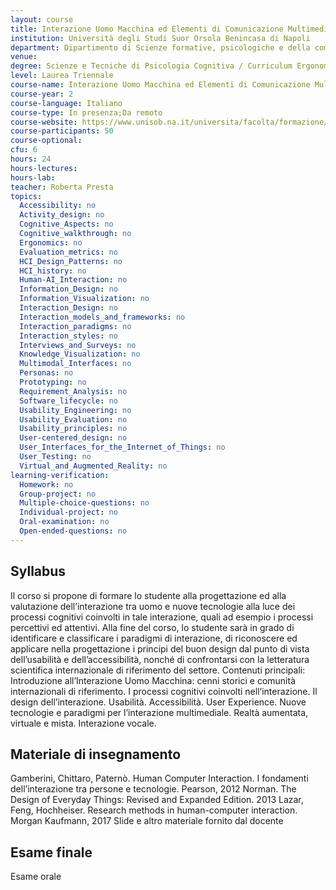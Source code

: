 ```yaml
---
layout: course
title: Interazione Uomo Macchina ed Elementi di Comunicazione Multimediale
institution: Università degli Studi Suor Orsola Benincasa di Napoli
department: Dipartimento di Scienze formative, psicologiche e della comunicazione
venue: 
degree: Scienze e Tecniche di Psicologia Cognitiva / Curriculum Ergonomia Cognitiva
level: Laurea Triennale
course-name: Interazione Uomo Macchina ed Elementi di Comunicazione Multimediale
course-year: 2
course-language: Italiano
course-type: In presenza;Da remoto
course-website: https://www.unisob.na.it/universita/facolta/formazione/lepre/corso.asp?vr=1&idp=4144
course-participants: 50
course-optional: 
cfu: 6
hours: 24
hours-lectures: 
hours-lab: 
teacher: Roberta Presta
topics: 
  Accessibility: no 
  Activity_design: no 
  Cognitive_Aspects: no 
  Cognitive_walkthrough: no 
  Ergonomics: no 
  Evaluation_metrics: no 
  HCI_Design_Patterns: no 
  HCI_history: no 
  Human-AI_Interaction: no 
  Information_Design: no 
  Information_Visualization: no 
  Interaction_Design: no 
  Interaction_models_and_frameworks: no 
  Interaction_paradigms: no 
  Interaction_styles: no 
  Interviews_and_Surveys: no 
  Knowledge_Visualization: no 
  Multimodal_Interfaces: no 
  Personas: no 
  Prototyping: no 
  Requirement_Analysis: no 
  Software_lifecycle: no 
  Usability_Engineering: no 
  Usability_Evaluation: no 
  Usability_principles: no 
  User-centered_design: no 
  User_Interfaces_for_the_Internet_of_Things: no 
  User_Testing: no 
  Virtual_and_Augmented_Reality: no 
learning-verification: 
  Homework: no 
  Group-project: no 
  Multiple-choice-questions: no 
  Individual-project: no 
  Oral-examination: no 
  Open-ended-questions: no 
---
```



## Syllabus 
Il corso si propone di formare lo studente alla progettazione ed alla valutazione dell’interazione tra uomo e nuove tecnologie alla luce dei processi cognitivi coinvolti in tale interazione, quali ad esempio i processi percettivi ed attentivi.
Alla fine del corso, lo studente sarà in grado di identificare e classificare i paradigmi di interazione, di riconoscere ed applicare nella progettazione i principi del buon design dal punto di vista dell’usabilità e dell’accessibilità, nonché di confrontarsi con la letteratura scientifica internazionale di riferimento del settore.
Contenuti principali: 
Introduzione all’Interazione Uomo Macchina: cenni storici e comunità internazionali di riferimento. I processi cognitivi coinvolti nell’interazione. Il design dell’interazione. Usabilità. Accessibilità. User Experience. Nuove tecnologie e paradigmi per l’interazione multimediale. Realtà aumentata, virtuale e mista. Interazione vocale. 

## Materiale di insegnamento 
Gamberini, Chittaro, Paternò. Human Computer Interaction. I fondamenti dell’interazione tra persone e tecnologie. Pearson, 2012
Norman. The Design of Everyday Things: Revised and Expanded Edition. 2013
Lazar, Feng, Hochheiser. Research methods in human-computer interaction. Morgan Kaufmann, 2017
Slide e altro materiale fornito dal docente

## Esame finale 
Esame orale
